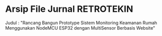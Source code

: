 # Arsip File  Jurnal RETROTEKIN
Judul : "Rancang Bangun Prototype Sistem Monitoring Keamanan Rumah Menggunakan NodeMCU ESP32 dengan MultiSensor Berbasis Website"
